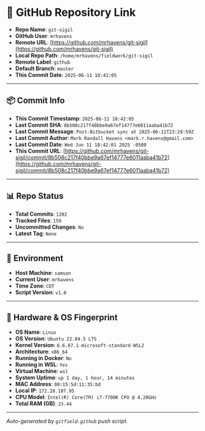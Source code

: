 # 🔗 GitHub Repository Link

- **Repo Name**: `git-sigil`
- **GitHub User**: `mrhavens`
- **Remote URL**: [https://github.com/mrhavens/git-sigil](https://github.com/mrhavens/git-sigil)
- **Local Repo Path**: `/home/mrhavens/fieldwork/git-sigil`
- **Remote Label**: `github`
- **Default Branch**: `master`
- **This Commit Date**: `2025-06-11 18:42:05`

---

## 📦 Commit Info

- **This Commit Timestamp**: `2025-06-11 18:42:05`
- **Last Commit SHA**: `8b508c217f40bbe9a67ef14777e6011aaba41b72`
- **Last Commit Message**: `Post-Bitbucket sync at 2025-06-11T23:29:59Z`
- **Last Commit Author**: `Mark Randall Havens <mark.r.havens@gmail.com>`
- **Last Commit Date**: `Wed Jun 11 18:42:01 2025 -0500`
- **This Commit URL**: [https://github.com/mrhavens/git-sigil/commit/8b508c217f40bbe9a67ef14777e6011aaba41b72](https://github.com/mrhavens/git-sigil/commit/8b508c217f40bbe9a67ef14777e6011aaba41b72)

---

## 📊 Repo Status

- **Total Commits**: `1202`
- **Tracked Files**: `159`
- **Uncommitted Changes**: `No`
- **Latest Tag**: `None`

---

## 🧭 Environment

- **Host Machine**: `samson`
- **Current User**: `mrhavens`
- **Time Zone**: `CDT`
- **Script Version**: `v1.0`

---

## 🧬 Hardware & OS Fingerprint

- **OS Name**: `Linux`
- **OS Version**: `Ubuntu 22.04.5 LTS`
- **Kernel Version**: `6.6.87.1-microsoft-standard-WSL2`
- **Architecture**: `x86_64`
- **Running in Docker**: `No`
- **Running in WSL**: `Yes`
- **Virtual Machine**: `wsl`
- **System Uptime**: `up 1 day, 1 hour, 14 minutes`
- **MAC Address**: `00:15:5d:11:35:bd`
- **Local IP**: `172.28.107.95`
- **CPU Model**: `Intel(R) Core(TM) i7-7700K CPU @ 4.20GHz`
- **Total RAM (GB)**: `23.44`

---

_Auto-generated by `gitfield-github` push script._
